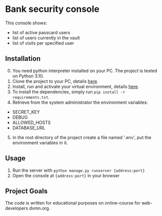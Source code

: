 # Bank security console
This console shows:
* list of active passcard users
* list of users currently in the vault
* list of visits per specified user

## Installation
0. You need python interpreter installed on your PС. The project is tested on Python 3.10.
1. Clone the project to your PC, details [here](https://docs.github.com/en/repositories/creating-and-managing-repositories/cloning-a-repository).
2. Install, run and activate your virtual environment, details [here](https://docs.python-guide.org/dev/virtualenvs/).
3. To install the dependencies, simply run ```pip install -r requirements.txt```.
4. Retrieve from the system administrator the environment variables:
* SECRET_KEY
* DEBUG
* ALLOWED_HOSTS
* DATABASE_URL
5. In the root directory of the project create a file named '.env', put the environment variables in it.

## Usage
1. Run the server with `python manage.py runserver {address:port}`
2. Open the console at `{address:port}` in your browser

## Project Goals
The code is written for educational purposes on online-course for web-developers dvmn.org.